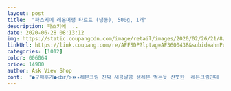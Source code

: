 ```yaml
---
layout: post 
title:  "파스키에 레몬머랭 타르트 (냉동), 500g, 1개" 
description: 파스키에  ..
date: 2020-06-28 08:13:12 
img: https://static.coupangcdn.com/image/retail/images/2020/02/26/21/8/bfeed135-bb85-43be-a002-764e0e7df488.jpg 
linkUrl: https://link.coupang.com/re/AFFSDP?lptag=AF3600438&subid=ahnPublicAsk&pageKey=1297349162&itemId=2310317357&vendorItemId=70307131665&traceid=V0-113-13f534ccf8eb9023 
categories: [1012] 
color: 006064 
price: 14900 
author: Ask View Shop 
cont:  "●구매후기●<br/>⏩✴레몬크림 진짜 새콤달콤 생레몬 먹는듯 산뜻한  레몬크림인데  슈크림보다  짙고 카스터드 보다  더 새콤달콤 신경  많이  쓴 고급진 맛<br/>⏩✴머랭 부분이 마카롱처럼 그런  식감ㅇㅣ 나는줄 짐작했는데  그게 아니고  거의  녹아서  왔는데<br/>⏩✴비주얼갑이지만, ... <br/>.<br/>.<br/>가격이 좀 쎄서  자주먹긴좀^^;;<br/>⏩✴아몬드 가루?가 들었는지는  거의  모르겠어요<br/>⏩✴천연생크버터이다  보니  처음에  약간 계란 비린내  같은<br/>거기가 닫은 이후로 혈중 레몬타르트 농도가 부족해서 오만군데를 돌아다니며 레몬타르트를 사먹었는데 제가 디저트나 단 과자류에 입이 짧은 편이라 진짜 오만게 거슬려서 단골가게 같은 가게를 아직 만나지 못했어요 흑흑<br/>그리고 포화지방이  좀  빵빵한 것이 타르트의 단점이랄까<br/>내음이 납니다  .<br/>  그것을 확실히 잡아주는것이 바로 밑<br/>냉동보관했다 먹는 건데도 특별히 습기 먹어서 뭉그러지는 제형이나 냉동실 잡내가 배는 것도 아닌거 같고 아 다만 머랭만 따로 먹으면 계란맛이 좀 나긴 하는데요 레몬필링이랑 같이 먹으면 그런거 1도 신경 안쓰여요 굿굿<br/>녹힌  듯한 그런   계란거품흰자 부풀린거예요ㅇㅇㅇ<br/>다 먹고 나서 쓰는 리뷰입니다<br/>다른 데서 한번 먹어 본 레몬타르트가 자꾸 생각나 고민하다 주문해봤는데 달라요.<br/><br/>레몬 생과도 잘 먹을 정도로 신맛 좋아해서 많이 새콤할 것으로 기대했는데 슬프네요.<br/><br/>레몬필링이 적어서 그랬는지 몰라도 시큼한 맛보단 단 맛이 더 강하게 느껴졌네요.<br/><br/>빵가루에 넣었단뜻인지 눈닦고봐도 없음요 ^^;;<br/>습관적으로 검색창에 레몬타르트 치다가 이제품을 로켓프레시로 파는걸 알게 됐는데 모양을 보자마자 약간 가슴이 뛰었거든요 머랭을 저렇게 푸지게 올린 레몬타르트을 너무 오랜만에 봐서 개미오줌맨키로 올려놓은 다른 타르트만 먹다가 이런걸 보니까 아 망하더라도 일단 시켜서 먹어봐야겠단 생각이 들었어요 근데 첫입 딱 물자마자 진짜 오마괏 거슬리는게 하나도 없는 맛인 거예요<br/>시큼한 정도도 제 기대에는 못 미쳤어요.<br/><br/>원래 제가 살던 동네에 정말 맛있는 타르트 가게가 있었고 레몬타르트 광인이라 주구장창 레몬타르트만 사먹었거든요<br/>일단 제가 손가락 까딱해서 시키고 아침에 집에서 받아볼수 있다는 점만으로도 천점만점에 천오점 줄수 있어요 진짜 오래오래 파세요.<br/>.<br/><br/>저처럼 신맛 즐기는 분보단 단맛 속에 신맛이 느껴지는 걸 좋아하시는 분이라면 맛있게 드실 수 있을 것 같아요.<br/><br/>제가 기대했던 맛은 아니었어요.<br/><br/>쫀득한  계란흰자크림 이네요 ... <br/>  머쉬멜로를  불에 구워서<br/>크기가 큰만큼 한개 먹다 질려서 먹기 힘들더라고요.<br/><br/>타르트 크기는 엄청 크고, 머랭도 수북이 올려져 있는데, 그에 비해 레몬 필링이 상대적으로 적었어요.<br/><br/>파이지도 안 부슬거리고 견과류 같은거 들어가서 무뜬금 고소한 맛 내지도 않고 박력분 과자 중에 입에서 파사사 부스러지는 애들은 레몬필링이랑 같이 먹으면 특히 거슬리는 맛이 있거든요 그런맛도 안나요ㅠㅠㅠ 여기부터 80%는 넘어갔는데 레몬필링이 새콤하고 꾸덕한 맛이 나는데다 위에 팍팍 올라간 머랭이랑 섞여서 진짜 환상인거예요<br/>" 
---
```

